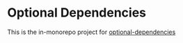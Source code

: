 # Optional Dependencies

This is the in-monorepo project for [optional-dependencies](/e2e/optional-dependencies)
